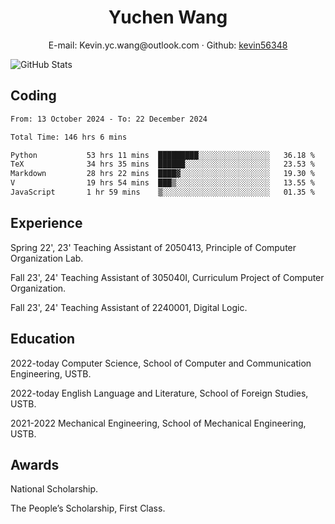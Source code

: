  <center>
     <h1>Yuchen Wang</h1>
     <div>
         <span>
             E-mail:
             Kevin.yc.wang@outlook.com
         </span>
         ·
         <span>
             Github:
             <a href="https://github.com/kevin56348">kevin56348</a>
         </span>
     </div>
 </center>

<p><img src="https://github-readme-stats.vercel.app/api?username=kevin56348&amp;show_icons=true" alt="GitHub Stats"></p>

## Coding

<!-- ![Top Langs](https://github-readme-stats.vercel.app/api/top-langs/?username=kevin56348) -->

<!--START_SECTION:waka-->

```txt
From: 13 October 2024 - To: 22 December 2024

Total Time: 146 hrs 6 mins

Python           53 hrs 11 mins  █████████░░░░░░░░░░░░░░░░   36.18 %
TeX              34 hrs 35 mins  ██████░░░░░░░░░░░░░░░░░░░   23.53 %
Markdown         28 hrs 22 mins  ████▓░░░░░░░░░░░░░░░░░░░░   19.30 %
V                19 hrs 54 mins  ███▒░░░░░░░░░░░░░░░░░░░░░   13.55 %
JavaScript       1 hr 59 mins    ▒░░░░░░░░░░░░░░░░░░░░░░░░   01.35 %
```

<!--END_SECTION:waka-->

## Experience 

Spring 22', 23' Teaching Assistant of 2050413, Principle of Computer Organization Lab.

Fall 23', 24' Teaching Assistant of 305040I, Curriculum Project of Computer Organization.

Fall 23', 24' Teaching Assistant of 2240001, Digital Logic.

## Education

2022-today Computer Science, School of Computer and Communication Engineering, USTB.

2022-today English Language and Literature, School of Foreign Studies, USTB.

2021-2022 Mechanical Engineering, School of Mechanical Engineering, USTB.

## Awards

National Scholarship.

The People’s Scholarship, First Class.
